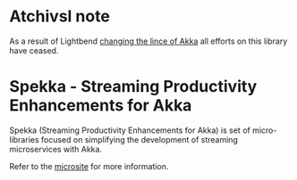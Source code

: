 # Atchivsl note
As a result of Lightbend [changing the lince of Akka](https://www.lightbend.com/blog/why-we-are-changing-the-license-for-akka) all efforts on this library have ceased.

# Spekka - Streaming Productivity Enhancements for Akka

Spekka (Streaming Productivity Enhancements for Akka) is set of micro-libraries focused on simplifying the development of streaming microservices with Akka.

Refer to the [microsite](https://spekka.github.io) for more information.

